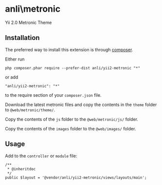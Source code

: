 anli\metronic
=============
Yii 2.0 Metronic Theme

Installation
------------

The preferred way to install this extension is through [composer](http://getcomposer.org/download/).

Either run

```
php composer.phar require --prefer-dist anli/yii2-metronic "*"
```

or add

```
"anli/yii2-metronic": "*"
```

to the require section of your `composer.json` file.

Download the latest metronic files and copy the contents in the `theme` folder to `@web/metronic/theme/`.

Copy the contents of the `js` folder to the `@web/metronic/js/` folder.

Copy the contents of the `images` folder to the `@web/images/` folder.

Usage
-----

Add to the `controller` or `module` file:

```
/**
 * @inheritdoc
 */
public $layout = '@vendor/anli/yii2-metronic/views/layouts/main';
```
